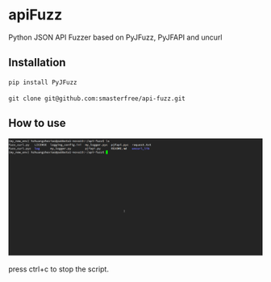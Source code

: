 
# apiFuzz

Python JSON API Fuzzer based on PyJFuzz, PyJFAPI and uncurl

## Installation

```
pip install PyJFuzz

git clone git@github.com:smasterfree/api-fuzz.git
```

## How to use

![optimized](doc/demo.gif)


press ctrl+c to stop the script.
